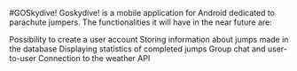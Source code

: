 #GOSkydive!
Goskydive! is a mobile application for Android dedicated to parachute jumpers. The functionalities it will have in the near future are:

Possibility to create a user account
Storing information about jumps made in the database
Displaying statistics of completed jumps
Group chat and user-to-user
Connection to the weather API
